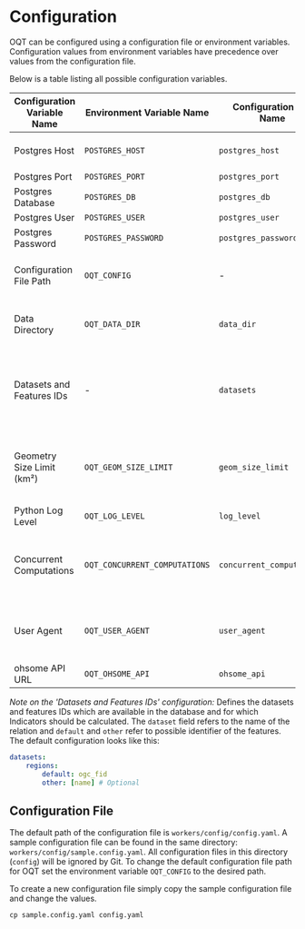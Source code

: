 # Configuration

OQT can be configured using a configuration file or environment variables. Configuration
values from environment variables have precedence over values from the configuration
file.

Below is a table listing all possible configuration variables.

| Configuration Variable Name | Environment Variable Name     | Configuration File Name   | Default Value                           | Description                                                                 |
| --------------------------- | -------------------------     | -----------------------   | ----------------------------------------| --------------------------------------------------------------------------- |
| Postgres Host               | `POSTGRES_HOST`               | `postgres_host`           | `localhost`                             | Database connection parameter                                               |
| Postgres Port               | `POSTGRES_PORT`               | `postgres_port`           | `5445`                                  | "                                                                           |
| Postgres Database           | `POSTGRES_DB`                 | `postgres_db`             | `oqt`                                   | "                                                                           |
| Postgres User               | `POSTGRES_USER`               | `postgres_user`           | `oqt`                                   | "                                                                           |
| Postgres Password           | `POSTGRES_PASSWORD`           | `postgres_password`       | `oqt`                                   | "                                                                           |
| Configuration File Path     | `OQT_CONFIG`                  | -                         | `workers/config/config.yaml`            | Absolute path to the configuration file                                     |
| Data Directory              | `OQT_DATA_DIR`                | `data_dir`                | `workers/data`                          | Absolute path to the directory for raster files                             |
| Datasets and Features IDs   | -                             | `datasets`                | `[{"regions": {"default": "ogc_fid"}}]` | Dataset and Features Ids available in the database (see description below)  |
| Geometry Size Limit (km²)   | `OQT_GEOM_SIZE_LIMIT`         | `geom_size_limit`         | `1000`                                  | Area restriction of the input geometry to the OQT API (sqkm)                |
| Python Log Level            | `OQT_LOG_LEVEL`               | `log_level`               | `INFO`                                  | Python logging level                                                        |
| Concurrent Computations     | `OQT_CONCURRENT_COMPUTATIONS` | `concurrent_computations` | `4`                                     | Limit number of concurrent Indicator computations for one API request       |
| User Agent                  | `OQT_USER_AGENT`              | `user_agent`              | `ohsome-quality-analyst/{version}`      | User-Agent header for requests tot the ohsome API                           |
| ohsome API URL              | `OQT_OHSOME_API`              | `ohsome_api`              | `https://api.ohsome.org/v1/`            | ohsome API URL                                                              |

_Note on the 'Datasets and Features IDs' configuration:_ Defines the datasets and
features IDs which are available in the database and for which Indicators should be
calculated. The `dataset` field refers to the name of the relation and `default` and
`other` refer to possible identifier of the features. The default configuration looks
like this:

```yaml
datasets:
    regions:
        default: ogc_fid
        other: [name] # Optional
```

## Configuration File

The default path of the configuration file is `workers/config/config.yaml`.
A sample configuration file can be found in the same directory: `workers/config/sample.config.yaml`.
All configuration files in this directory (`config`) will be ignored by Git. To change the default configuration file path for OQT set the environment variable `OQT_CONFIG` to the desired path.

To create a new configuration file simply copy the sample configuration file and change the values.

```
cp sample.config.yaml config.yaml
```
